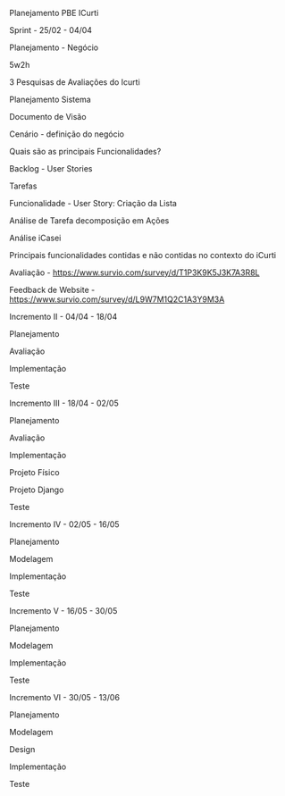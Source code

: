 Planejamento PBE ICurti 


Sprint - 25/02 - 04/04 

Planejamento - Negócio 

5w2h 

3 Pesquisas de Avaliações do Icurti 

Planejamento Sistema 

Documento de Visão 

Cenário - definição do negócio 

Quais são as principais Funcionalidades? 

Backlog - User Stories 

Tarefas 

Funcionalidade - User Story: Criação da Lista 

Análise de Tarefa decomposição em Ações 

Análise iCasei 

Principais funcionalidades contidas e não contidas no contexto do iCurti 

Avaliação - https://www.survio.com/survey/d/T1P3K9K5J3K7A3R8L 

Feedback de Website - https://www.survio.com/survey/d/L9W7M1Q2C1A3Y9M3A 

                   

Incremento II - 04/04 - 18/04 

Planejamento  

Avaliação 

Implementação 

Teste 

Incremento III - 18/04 - 02/05 

Planejamento  

Avaliação 

Implementação 

Projeto Físico 

Projeto Django 

Teste 

Incremento IV - 02/05 - 16/05 

Planejamento  

Modelagem 

Implementação 

Teste 

Incremento V - 16/05 - 30/05 

Planejamento  

Modelagem 

Implementação 

Teste 

 

Incremento VI - 30/05 - 13/06 

Planejamento  

Modelagem 

Design 

Implementação 

Teste 

 
